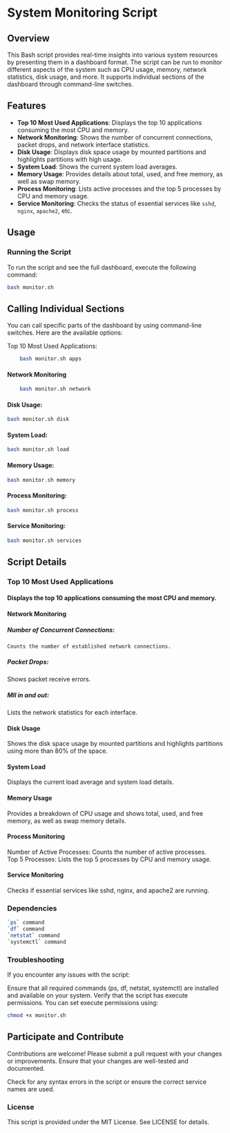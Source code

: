 # System Monitoring Script

## Overview

This Bash script provides real-time insights into various system resources by presenting them in a dashboard format. The script can be run to monitor different aspects of the system such as CPU usage, memory, network statistics, disk usage, and more. It supports individual sections of the dashboard through command-line switches.

## Features

- **Top 10 Most Used Applications**: Displays the top 10 applications consuming the most CPU and memory.
- **Network Monitoring**: Shows the number of concurrent connections, packet drops, and network interface statistics.
- **Disk Usage**: Displays disk space usage by mounted partitions and highlights partitions with high usage.
- **System Load**: Shows the current system load averages.
- **Memory Usage**: Provides details about total, used, and free memory, as well as swap memory.
- **Process Monitoring**: Lists active processes and the top 5 processes by CPU and memory usage.
- **Service Monitoring**: Checks the status of essential services like `sshd`, `nginx`, `apache2`, etc.

## Usage

### Running the Script

To run the script and see the full dashboard, execute the following command:

```bash
bash monitor.sh
```
## Calling Individual Sections
You can call specific parts of the dashboard by using command-line switches. Here are the available options:

Top 10 Most Used Applications: 
```bash 
    bash monitor.sh apps
```
#### Network Monitoring
``` bash 
    bash monitor.sh network
```
#### Disk Usage:

```bash
bash monitor.sh disk
```
#### System Load:
```bash
bash monitor.sh load
```
#### Memory Usage:
```bash
bash monitor.sh memory
```
#### Process Monitoring:

```bash
bash monitor.sh process
```
#### Service Monitoring:

```bash
bash monitor.sh services
```
## Script Details

### Top 10 Most Used Applications
#### Displays the top 10 applications consuming the most CPU and memory.

#### Network Monitoring
##### Number of Concurrent Connections:
    Counts the number of established network connections.
##### Packet Drops:
Shows packet receive errors.
##### MII in and out:
Lists the network statistics for each interface.
#### Disk Usage

Shows the disk space usage by mounted partitions and highlights partitions using more than 80% of the space.

#### System Load
Displays the current load average and system load details.

#### Memory Usage
Provides a breakdown of CPU usage and shows total, used, and free memory, as well as swap memory details.

#### Process Monitoring
Number of Active Processes: Counts the number of active processes.\
Top 5 Processes: Lists the top 5 processes by CPU and memory usage.
#### Service Monitoring
Checks if essential services like sshd, nginx, and apache2 are running.

### Dependencies
```Bash
`ps` command
`df` command
`netstat` command
`systemctl` command
```
### Troubleshooting 
If you encounter any issues with the script:


Ensure that all required commands (ps, df, netstat, systemctl) are installed and available on your system.
Verify that the script has execute permissions. You can set execute permissions using:
```bash
chmod +x monitor.sh
```
## Participate and Contribute
Contributions are welcome! Please submit a pull request with your changes or improvements. Ensure that your changes are well-tested and documented.




Check for any syntax errors in the script or ensure the correct service names are used.
### License
This script is provided under the MIT License. See LICENSE for details.
